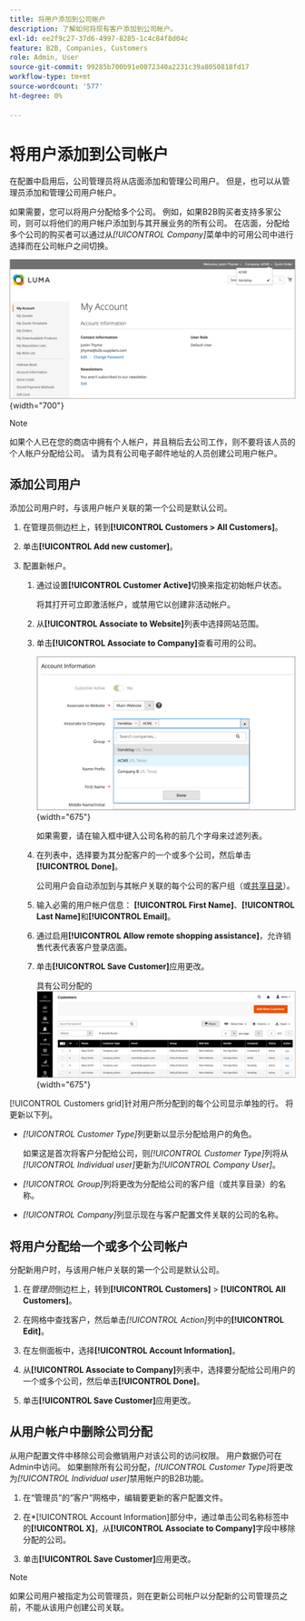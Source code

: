 ```yaml
---
title: 将用户添加到公司帐户
description: 了解如何将现有客户添加到公司帐户。
exl-id: ee2f9c27-37d6-4997-8285-1c4c84f8d04c
feature: B2B, Companies, Customers
role: Admin, User
source-git-commit: 99285b700b91e0072340a2231c39a8050818fd17
workflow-type: tm+mt
source-wordcount: '577'
ht-degree: 0%

---
```


# 将用户添加到公司帐户

在配置中启用后，公司管理员将从店面添加和管理公司用户。 但是，也可以从管理员添加和管理公司用户帐户。

如果需要，您可以将用户分配给多个公司。 例如，如果B2B购买者支持多家公司，则可以将他们的用户帐户添加到与其开展业务的所有公司。 在店面，分配给多个公司的购买者可以通过从&#x200B;*[!UICONTROL Company]*&#x200B;菜单中的可用公司中进行选择而在公司帐户之间切换。

![关联到公司](./assets/company-assign-multi-switcher.png){width="700"}

>[!NOTE]
>
>如果个人已在您的商店中拥有个人帐户，并且稍后去公司工作，则不要将该人员的个人帐户分配给公司。 请为具有公司电子邮件地址的人员创建公司用户帐户。

## 添加公司用户

添加公司用户时，与该用户帐户关联的第一个公司是默认公司。

1. 在管理员侧边栏上，转到&#x200B;**[!UICONTROL Customers > All Customers]**。

1. 单击&#x200B;**[!UICONTROL Add new customer]**。

1. 配置新帐户。

   1. 通过设置&#x200B;**[!UICONTROL Customer Active]**&#x200B;切换来指定初始帐户状态。

      将其打开可立即激活帐户，或禁用它以创建非活动帐户。

   1. 从&#x200B;**[!UICONTROL Associate to Website]**&#x200B;列表中选择网站范围。

   1. 单击&#x200B;**[!UICONTROL Associate to Company]**&#x200B;查看可用的公司。

      ![关联到公司](./assets/company-assign-customer-account.png){width="675"}

      如果需要，请在输入框中键入公司名称的前几个字母来过滤列表。

   1. 在列表中，选择要为其分配客户的一个或多个公司，然后单击&#x200B;**[!UICONTROL Done]**。

      公司用户会自动添加到与其帐户关联的每个公司的客户组（或[共享目录](catalog-shared.md)）。

   1. 输入必需的用户帐户信息： **[!UICONTROL First Name]**、**[!UICONTROL Last Name]**&#x200B;和&#x200B;**[!UICONTROL Email]**。

   1. 通过启用&#x200B;**[!UICONTROL Allow remote shopping assistance]**，允许销售代表代表客户登录店面。

   1. 单击&#x200B;**[!UICONTROL Save Customer]**&#x200B;应用更改。

      具有公司分配的![客户网格](./assets/company-assign-user-assignments.png){width="675"}

[!UICONTROL Customers grid]针对用户所分配到的每个公司显示单独的行。 将更新以下列。

- _[!UICONTROL Customer Type]_&#x200B;列更新以显示分配给用户的角色。

  如果这是首次将客户分配给公司，则&#x200B;_[!UICONTROL Customer Type]_&#x200B;列将从&#x200B;_[!UICONTROL Individual user]_&#x200B;更新为&#x200B;_[!UICONTROL Company User]_。

- _[!UICONTROL Group]_&#x200B;列将更改为分配给公司的客户组（或共享目录）的名称。

- _[!UICONTROL Company]_&#x200B;列显示现在与客户配置文件关联的公司的名称。

## 将用户分配给一个或多个公司帐户

分配新用户时，与该用户帐户关联的第一个公司是默认公司。

1. 在&#x200B;_管理员_&#x200B;侧边栏上，转到&#x200B;**[!UICONTROL Customers]** > **[!UICONTROL All Customers]**。

1. 在网格中查找客户，然后单击&#x200B;_[!UICONTROL Action]_&#x200B;列中的&#x200B;**[!UICONTROL Edit]**。

1. 在左侧面板中，选择&#x200B;**[!UICONTROL Account Information]**。

1. 从&#x200B;**[!UICONTROL Associate to Company]**&#x200B;列表中，选择要分配给公司用户的一个或多个公司，然后单击&#x200B;**[!UICONTROL Done]**。

1. 单击&#x200B;**[!UICONTROL Save Customer]**&#x200B;应用更改。

## 从用户帐户中删除公司分配

从用户配置文件中移除公司会撤销用户对该公司的访问权限。 用户数据仍可在Admin中访问。 如果删除所有公司分配，_[!UICONTROL Customer Type]_&#x200B;将更改为&#x200B;*[!UICONTROL Individual user]*&#x200B;禁用帐户的B2B功能。

1. 在“管理员”的“客户”网格中，编辑要更新的客户配置文件。

1. 在&#x200B;*[!UICONTROL Account Information]部分中，通过单击公司名称标签中的&#x200B;**[!UICONTROL X]**，从&#x200B;**[!UICONTROL Associate to Company]**&#x200B;字段中移除分配的公司。

1. 单击&#x200B;**[!UICONTROL Save Customer]**&#x200B;应用更改。

>[!NOTE]
>
>如果公司用户被指定为公司管理员，则在更新公司帐户以分配新的公司管理员之前，不能从该用户创建公司关联。

